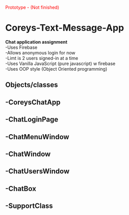 <span style="color: red">Prototype - (Not finished)</span>
# Coreys-Text-Message-App
<b>Chat application assignment</b>
<br>
-Uses Firebase <br>
-Allows anonymous login for now <br>
-Limt is 2 users signed-in at a time <br>
-Uses Vanilla JavaScript (pure javascript) w firebase <br>
-Uses OOP style (Object Oriented programming) <br>


<b>Objects/classes</b>
  -
-CoreysChatApp
  -
-ChatLoginPage
  -
-ChatMenuWindow
  -
-ChatWindow
  -
-ChatUsersWindow
  -
-ChatBox
  -
-SupportClass
  -
